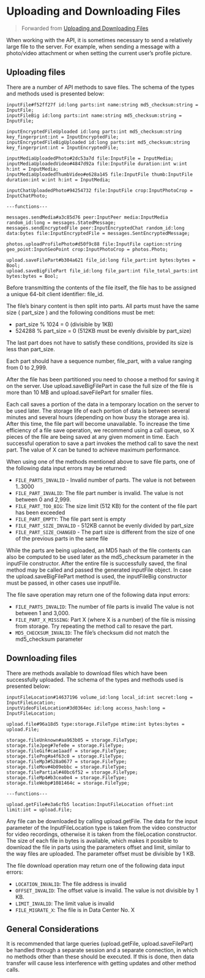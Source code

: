 # Uploading and Downloading Files
> Forwarded from [Uploading and Downloading Files](https://core.telegram.org/api/files)

When working with the API, it is sometimes necessary to send a relatively large file to the server. For example, when sending a message with a photo/video attachment or when setting the current user’s profile picture.

## Uploading files
There are a number of API methods to save files. The schema of the types and methods used is presented below:

```
inputFile#f52ff27f id:long parts:int name:string md5_checksum:string = InputFile;
inputFileBig id:long parts:int name:string md5_checksum:string = InputFile;

inputEncryptedFileUploaded id:long parts:int md5_checksum:string key_fingerprint:int = InputEncryptedFile;
inputEncryptedFileBigUploaded id:long parts:int md5_checksum:string key_fingerprint:int = InputEncryptedFile;

inputMediaUploadedPhoto#2dc53a7d file:InputFile = InputMedia;
inputMediaUploadedVideo#4847d92a file:InputFile duration:int w:int h:int = InputMedia;
inputMediaUploadedThumbVideo#e628a145 file:InputFile thumb:InputFile duration:int w:int h:int = InputMedia;

inputChatUploadedPhoto#94254732 file:InputFile crop:InputPhotoCrop = InputChatPhoto;

---functions---

messages.sendMedia#a3c85d76 peer:InputPeer media:InputMedia random_id:long = messages.StatedMessage;
messages.sendEncryptedFile peer:InputEncryptedChat random_id:long data:bytes file:InputEncryptedFile = messages.SentEncryptedMessage;

photos.uploadProfilePhoto#d50f9c88 file:InputFile caption:string geo_point:InputGeoPoint crop:InputPhotoCrop = photos.Photo;

upload.saveFilePart#b304a621 file_id:long file_part:int bytes:bytes = Bool;
upload.saveBigFilePart file_id:long file_part:int file_total_parts:int bytes:bytes = Bool;
```

Before transmitting the contents of the file itself, the file has to be assigned a unique 64-bit client identifier: file_id.

The file’s binary content is then split into parts. All parts must have the same size ( part_size ) and the following conditions must be met:

- part_size % 1024 = 0 (divisible by 1KB)
- 524288 % part_size = 0 (512KB must be evenly divisible by part_size)

The last part does not have to satisfy these conditions, provided its size is less than part_size.

Each part should have a sequence number, file_part, with a value ranging from 0 to 2,999.

After the file has been partitioned you need to choose a method for saving it on the server. Use upload.saveBigFilePart in case the full size of the file is more than 10 MB and upload.saveFilePart for smaller files.

Each call saves a portion of the data in a temporary location on the server to be used later. The storage life of each portion of data is between several minutes and several hours (depending on how busy the storage area is). After this time, the file part will become unavailable. To increase the time efficiency of a file save operation, we recommend using a call queue, so X pieces of the file are being saved at any given moment in time. Each successful operation to save a part invokes the method call to save the next part. The value of X can be tuned to achieve maximum performance.

When using one of the methods mentioned above to save file parts, one of the following data input errors may be returned:

- `FILE_PARTS_INVALID` - Invalid number of parts. The value is not between 1..3000
- `FILE_PART_INVALID`: The file part number is invalid. The value is not between 0 and 2,999.
- `FILE_PART_TOO_BIG`: The size limit (512 KB) for the content of the file part has been exceeded
- `FILE_PART_EMPTY`: The file part sent is empty
- `FILE_PART_SIZE_INVALID` - 512KB cannot be evenly divided by part_size
- `FILE_PART_SIZE_CHANGED` - The part size is different from the size of one of the previous parts in the same file

While the parts are being uploaded, an MD5 hash of the file contents can also be computed to be used later as the md5_checksum parameter in the inputFile constructor.
After the entire file is successfully saved, the final method may be called and passed the generated inputFile object. In case the upload.saveBigFilePart method is used, the inputFileBig constructor must be passed, in other cases use inputFile.

The file save operation may return one of the following data input errors:

- `FILE_PARTS_INVALID`: The number of file parts is invalid The value is not between 1 and 3,000.
- `FILE_PART_Х_MISSING`: Part X (where X is a number) of the file is missing from storage. Try repeating the method call to resave the part.
- `MD5_CHECKSUM_INVALID`: The file’s checksum did not match the md5_checksum parameter

## Downloading files
There are methods available to download files which have been successfully uploaded. The schema of the types and methods used is presented below:

```
inputFileLocation#14637196 volume_id:long local_id:int secret:long = InputFileLocation;
inputVideoFileLocation#3d0364ec id:long access_hash:long = InputFileLocation;

upload.file#96a18d5 type:storage.FileType mtime:int bytes:bytes = upload.File;

storage.fileUnknown#aa963b05 = storage.FileType;
storage.fileJpeg#7efe0e = storage.FileType;
storage.fileGif#cae1aadf = storage.FileType;
storage.filePng#a4f63c0 = storage.FileType;
storage.fileMp3#528a0677 = storage.FileType;
storage.fileMov#4b09ebbc = storage.FileType;
storage.filePartial#40bc6f52 = storage.FileType;
storage.fileMp4#b3cea0e4 = storage.FileType;
storage.fileWebp#1081464c = storage.FileType;

---functions---

upload.getFile#e3a6cfb5 location:InputFileLocation offset:int limit:int = upload.File;
```

Any file can be downloaded by calling upload.getFile. The data for the input parameter of the InputFileLocation type is taken from the video constructor for video recordings, otherwise it is taken from the fileLocation constructor. The size of each file in bytes is available, which makes it possible to download the file in parts using the parameters offset and limit, similar to the way files are uploaded. The parameter offset must be divisible by 1 KB.

The file download operation may return one of the following data input errors:

- `LOCATION_INVALID`: The file address is invalid
- `OFFSET_INVALID`: The offset value is invalid. The value is not divisible by 1 KB.
- `LIMIT_INVALID`: The limit value is invalid
- `FILE_MIGRATE_X`: The file is in Data Center No. X

## General Considerations
It is recommended that large queries (upload.getFile, upload.saveFilePart) be handled through a separate session and a separate connection, in which no methods other than these should be executed. If this is done, then data transfer will cause less interference with getting updates and other method calls.